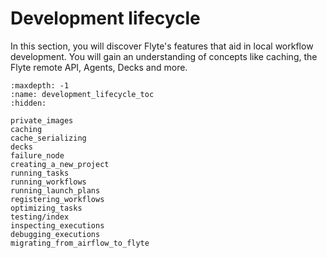 # Development lifecycle

In this section, you will discover Flyte's features that aid in local workflow development.
You will gain an understanding of concepts like caching, the Flyte remote API, Agents, Decks and more.

```{toctree}
:maxdepth: -1
:name: development_lifecycle_toc
:hidden:

private_images
caching
cache_serializing
decks
failure_node
creating_a_new_project
running_tasks
running_workflows
running_launch_plans
registering_workflows
optimizing_tasks
testing/index
inspecting_executions
debugging_executions
migrating_from_airflow_to_flyte
```
